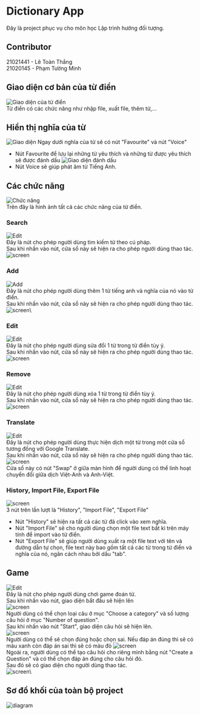 # Dictionary App

Đây là project phục vụ cho môn học Lập trình hướng đối tượng.

## Contributor
21021441 - Lê Toàn Thắng\
21020145 - Phạm Tường Minh

## Giao diện cơ bản của từ điển
![Giao diện của từ điển](picture/menu.png)\
Từ điển có các chức năng như nhập file, xuất file, thêm từ,...

## Hiển thị nghĩa của từ
![Giao diện](picture/1.png)
Ngay dưới nghĩa của từ sẽ có nút "Favourite" và nút "Voice"
+ Nút Favourite để lưu lại những từ yêu thích và những từ được yêu thích sẽ được đánh dấu ![Giao diện đánh dấu](picture/favourite.png)
+ Nút Voice sẽ giúp phát âm từ Tiếng Anh.

## Các chức năng
![Chức năng](picture/function.png)\
Trên đây là hình ảnh tất cả các chức năng của từ điển.
### Search
![Edit](picture/searchbutton.png)\
Đây là nút cho phép người dùng tìm kiếm từ theo cú pháp.\
Sau khi nhấn vào nút, cửa sổ này sẽ hiện ra cho phép người dùng thao tác.\
![screen](picture/search.png)

### Add
![Add](picture/addbutton.png)\
Đây là nút cho phép người dùng thêm 1 từ tiếng anh và nghĩa của nó vào từ điển.\
Sau khi nhấn vào nút, cửa sổ này sẽ hiện ra cho phép người dùng thao tác.\
![screen](picture/add.png)\


### Edit
![Edit](picture/editbutton.png)\
Đây là nút cho phép người dùng sửa đổi 1 từ trong từ điển tùy ý.\
Sau khi nhấn vào nút, cửa sổ này sẽ hiện ra cho phép người dùng thao tác.\
![screen](picture/edit.png)

### Remove
![Edit](picture/removebutton.png)\
Đây là nút cho phép người dùng xóa 1 từ trong từ điển tùy ý.\
Sau khi nhấn vào nút, cửa sổ này sẽ hiện ra cho phép người dùng thao tác.\
![screen](picture/remove.png)

### Translate
![Edit](picture/translatebutton.png)\
Đây là nút cho phép người dùng thực hiện dịch một từ trong một cửa sổ tương đồng với Google Translate.\
Sau khi nhấn vào nút, cửa sổ này sẽ hiện ra cho phép người dùng thao tác.\
![screen](picture/translate.png)\
Cửa sổ này có nút "Swap" ở giữa màn hình để người dùng có thể linh hoạt chuyển đổi giữa dịch Việt-Anh và Anh-Việt.

### History, Import File, Export File
![screen](picture/3button.png)\
3 nút trên lần lượt là "History", "Import File", "Export File"
+ Nút "History" sẽ hiện ra tất cả các từ đã click vào xem nghĩa.
+ Nút "Import File" sẽ cho người dùng chọn một file text bất kì trên máy tính để import vào từ điển.
+ Nút "Export File" sẽ giúp người dùng xuất ra một file text với tên và đường dẫn tự chọn, file text này bao gồm tất cả các từ trong từ điển và nghĩa của nó, ngăn cách nhau bởi dấu "tab".
  
## Game
![Edit](picture/gamebutton.png)\
Đây là nút cho phép người dùng chơi game đoán từ.\
Sau khi nhấn vào nút, giao diện bắt đầu sẽ hiện lên\
![screen](picture/titlegui.png)\
Người dùng có thể chọn loại câu ở mục "Choose a category" và số lượng câu hỏi ở mục "Number of question".\
Sau khi nhấn vào nút "Start", giao diện câu hỏi sẽ hiện lên.\
![screen](picture/quizgui.png)\
Người dùng có thể sẽ chọn đúng hoặc chọn sai. Nếu đáp án đúng thì sẽ có màu xanh còn đáp án sai thì sẽ có màu đỏ
![screen](picture/answergui.png)\
Ngoài ra, người dùng có thể tạo câu hỏi cho riêng mình bằng nút "Create a Question" và có thể chọn đáp án đúng cho câu hỏi đó.\
Sau đó sẽ có giao diện cho người dùng thao tác.\
![screen](picture/createquestiongui.png)\

## Sơ đồ khối của toàn bộ project
![diagram](picture/a.png)
